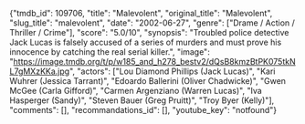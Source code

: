 {"tmdb_id": 109706, "title": "Malevolent", "original_title": "Malevolent", "slug_title": "malevolent", "date": "2002-06-27", "genre": ["Drame / Action / Thriller / Crime"], "score": "5.0/10", "synopsis": "Troubled police detective Jack Lucas is falsely accused of a series of murders and must prove his innocence by catching the real serial killer.", "image": "https://image.tmdb.org/t/p/w185_and_h278_bestv2/dQsB8kmzBtPK075tkNL7gMXzKKa.jpg", "actors": ["Lou Diamond Phillips (Jack Lucas)", "Kari Wuhrer (Jessica Tarrant)", "Edoardo Ballerini (Oliver Chadwicke)", "Gwen McGee (Carla Gifford)", "Carmen Argenziano (Warren Lucas)", "Iva Hasperger (Sandy)", "Steven Bauer (Greg Pruitt)", "Troy Byer (Kelly)"], "comments": [], "recommandations_id": [], "youtube_key": "notfound"}